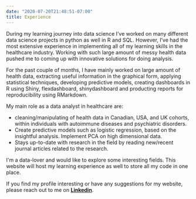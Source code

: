```yaml
---
date: "2020-07-20T21:48:51-07:00"
title: Experience
---
```


During my learning journey into data science I’ve worked on many different data science projects in python as well in R and SQL. However, I’ve had the most extensive experience in implementing all of my learning skills in the healthcare industry. Working with such large amount of messy health data pushed me to coming up with innovative solutions for doing analysis. 

For the past couple of months, I have mainly worked on
large amount of health data, extracting useful information in the graphical form, applying statistical techniques, developing  predictive models, creating dashboards in R using Shiny, flexdashboard, shinydashboard and producting reports for reproducibility using RMarkdown. 

My main role as a data analyst in healthcare are:
* cleaning/manipulating of health data in Canadian, USA, and UK cohorts, within individuals with autoimmune diseases and psychiatric disorders. 
* Create predictive models such as logistic regression, based on the insightful analysis. Implement PCA on high dimensional data.
* Stays up-to-date with research in the field by reading new/recent journal articles related to the research.

I'm a data-lover and would like to explore some interesting fields. This website will host my learning experience as well to store all my code in one place.

If you find my profile interesting or have any suggestions for my website, please reach out to me on [**Linkedin**](https://www.linkedin.com/in/mitul-patel2393).
 